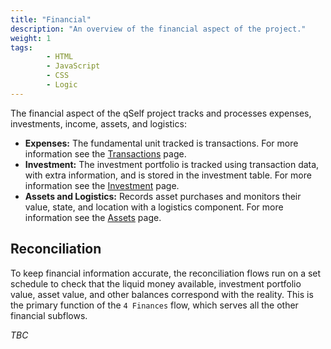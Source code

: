 ```yaml
---
title: "Financial"
description: "An overview of the financial aspect of the project."
weight: 1
tags:
        - HTML
        - JavaScript
        - CSS
        - Logic
---
```


The financial aspect of the qSelf project tracks and processes expenses, investments, income, assets, and logistics:

* **Expenses:** The fundamental unit tracked is transactions. For more information see the [Transactions](transactions/index.md) page.
* **Investment:** The investment portfolio is tracked using transaction data, with extra information, and is stored in the investment table. For more information see the [Investment](investment/index.md) page.
* **Assets and Logistics:** Records asset purchases and monitors their value, state, and location with a logistics component. For more information see the [Assets](assets/index.md) page.

## Reconciliation
To keep financial information accurate, the reconciliation flows run on a set schedule to check that the liquid money available, investment portfolio value, asset value, and other balances correspond with the reality. This is the primary function of the `4 Finances` flow, which serves all the other financial subflows.

_TBC_







